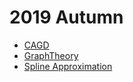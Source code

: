 # 2019 Autumn

- [CAGD](CAGD/) 
- [GraphTheory](GraphTheory/) 
- [Spline Approximation](SplineApproximation/) 

